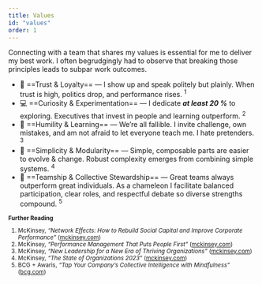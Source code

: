 ```yaml
---
title: Values  
id: "values"  
order: 1  
---
```


Connecting with a team that shares my values is essential for me to deliver my best work. I often begrudgingly had to observe that breaking those principles leads to subpar work outcomes.

- 🤝 ==Trust & Loyalty== — I show up and speak politely but plainly. When trust is high, politics drop, and performance rises. <sup>1</sup>  
- 💻 ==Curiosity & Experimentation== — I dedicate ***at least 20 %*** to exploring. Executives that invest in people and learning outperform. <sup>2</sup>  
- 📖 ==Humility & Learning== — We’re all fallible. I invite challenge, own mistakes, and am not afraid to let everyone teach me. I hate pretenders. <sup>3</sup>
- 🧩 ==Simplicity & Modularity== — Simple, composable parts are easier to evolve & change. Robust complexity emerges from combining simple systems. <sup>4</sup>  
- 🦎 ==Teamship & Collective Stewardship== — Great teams always outperform great individuals. As a chameleon I facilitate balanced participation, clear roles, and respectful debate so diverse strengths compound. <sup>5</sup>

<small>

**Further Reading**  
1. McKinsey, *“Network Effects: How to Rebuild Social Capital and Improve Corporate Performance”* ([mckinsey.com](https://www.mckinsey.com/capabilities/people-and-organizational-performance/our-insights/network-effects-how-to-rebuild-social-capital-and-improve-corporate-performance?utm_source=chatgpt.com))  
2. McKinsey, *“Performance Management That Puts People First”* ([mckinsey.com](https://www.mckinsey.com/capabilities/people-and-organizational-performance/our-insights/in-the-spotlight-performance-management-that-puts-people-first?utm_source=chatgpt.com))  
3. McKinsey, *“New Leadership for a New Era of Thriving Organizations”* ([mckinsey.com](https://www.mckinsey.com/capabilities/people-and-organizational-performance/our-insights/new-leadership-for-a-new-era-of-thriving-organizations?utm_source=chatgpt.com))  
4. McKinsey, *“The State of Organizations 2023”* ([mckinsey.com](https://www.mckinsey.com/spcontent/bespoke/state-of-org/pdf/mck-soo-accessible-web.pdf?utm_source=chatgpt.com))  
5. BCG + Awaris, *“Tap Your Company’s Collective Intelligence with Mindfulness”* ([bcg.com](https://web-assets.bcg.com/b3/34/c09fa3a04ec3bb6f71fcedc54a17/tap-your-companys-collective-intelligence-with-mindfulness.pdf?utm_source=chatgpt.com))

</small>